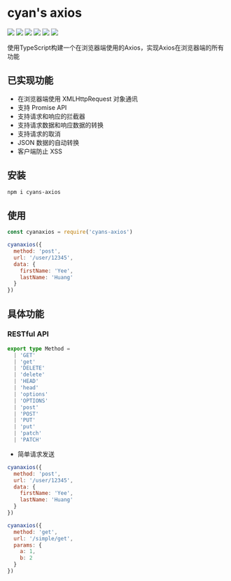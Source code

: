 # cyan's axios

![](https://img.shields.io/badge/npm-v0.1.0-cb3837.svg)
![](https://img.shields.io/badge/platform-chrome|firefox-orange.svg)
![](https://img.shields.io/badge/build-passing-success.svg)
![](https://img.shields.io/badge/language-typescript-blue.svg)
![](https://img.shields.io/badge/license-MIT-blueviolet.svg)
![](https://img.shields.io/badge/coverage-100%25-brightgreen.svg)

使用TypeScript构建一个在浏览器端使用的Axios，实现Axios在浏览器端的所有功能

## 已实现功能

- 在浏览器端使用 XMLHttpRequest 对象通讯
- 支持 Promise API
- 支持请求和响应的拦截器
- 支持请求数据和响应数据的转换
- 支持请求的取消
- JSON 数据的自动转换
- 客户端防止 XSS

## 安装

```bash
npm i cyans-axios
```

## 使用

```js
const cyanaxios = require('cyans-axios')

cyanaxios({
  method: 'post',
  url: '/user/12345',
  data: {
    firstName: 'Yee',
    lastName: 'Huang'
  }
})
```

## 具体功能

### RESTful API

```typescript
export type Method =
  | 'GET'
  | 'get'
  | 'DELETE'
  | 'delete'
  | 'HEAD'
  | 'head'
  | 'options'
  | 'OPTIONS'
  | 'post'
  | 'POST'
  | 'PUT'
  | 'put'
  | 'patch'
  | 'PATCH'
```

- 简单请求发送

```js
cyanaxios({
  method: 'post',
  url: '/user/12345',
  data: {
    firstName: 'Yee',
    lastName: 'Huang'
  }
})

cyanaxios({
  method: 'get',
  url: '/simple/get',
  params: {
    a: 1,
    b: 2
  }
})
```
